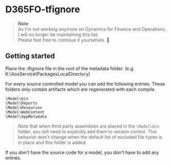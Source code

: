 # D365FO-tfignore

> **Note**  
> As I'm not working anymore on Dynamics for Finance and Operations, I will no longer be maintaining this list.  
> Please feel free to continue it yourselves. 🙂

## **Getting started**
Place the .tfignore file in the root of the metadata folder. (e.g. K:\AosService\PackagesLocalDirectory\)

For every source controlled model you can add the following entries. These folders only contain artifacts which are regenerated with each compile.
```
\Model\bin
\Model\Reports
\Model\Resources
\Model\WebContent
\Model\XppMetadata
```
> Note that when third party assemblies are placed in the `\Model\bin` folder, you still need to explicitly add them to version control. This behavior won't change when the default list of excluded file types is in place and this folder is added.

If you don't have the source code for a model, you don't have to add any entries.
